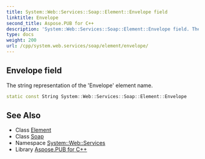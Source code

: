 ```yaml
---
title: System::Web::Services::Soap::Element::Envelope field
linktitle: Envelope
second_title: Aspose.PUB for C++
description: 'System::Web::Services::Soap::Element::Envelope field. The string representation of the ''Envelope'' element name in C++.'
type: docs
weight: 200
url: /cpp/system.web.services/soap/element/envelope/
---
```

## Envelope field


The string representation of the 'Envelope' element name.

```cpp
static const String System::Web::Services::Soap::Element::Envelope
```

## See Also

* Class [Element](../)
* Class [Soap](../../)
* Namespace [System::Web::Services](../../../)
* Library [Aspose.PUB for C++](../../../../)
